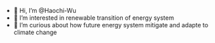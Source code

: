 - 👋 Hi, I’m @Haochi-Wu
- 👀 I’m interested in renewable transition of energy system
- 🌱 I’m curious about how future energy system mitigate and adapte to climate change

<!---
Haochi-Wu/Haochi-Wu is a ✨ special ✨ repository because its `README.md` (this file) appears on your GitHub profile.
You can click the Preview link to take a look at your changes.
--->
